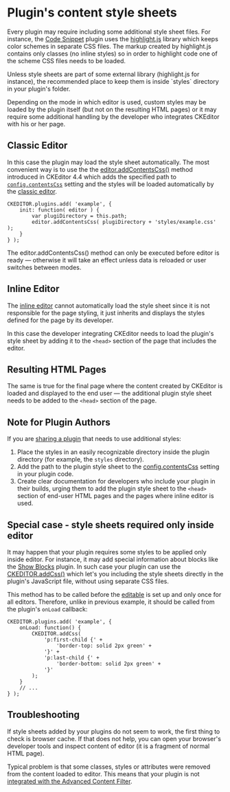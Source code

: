 # Plugin's content style sheets

Every plugin may require including some additional style sheet files. For instance, the [Code Snippet](ckeditor.com/addon/codesnippet) plugin uses the [highlight.js](https://highlightjs.org/) library which keeps color schemes in separate CSS files. The markup created by highlight.js contains only classes (no inline styles) so in order to highlight code one of the scheme CSS files needs to be loaded.

<p class="tip">
	Unless style sheets are part of some external library (highlight.js for instance), the recommended place to keep them is inside `styles` directory in your plugin's folder.
</p>

Depending on the mode in which editor is used, custom styles may be loaded by the plugin itself (but not on the resulting HTML pages) or it may require some additional handling by the developer who integrates CKEditor with his or her page.

## Classic Editor

In this case the plugin may load the style sheet automatically. The most convenient way is to use the the [editor.addContentsCss()](#!/api/CKEDITOR.editor-method-addContentsCss) method introduced in CKEditor 4.4 which adds the specified path to [`config.contentsCss`](#!/api/CKEDITOR.config-cfg-contentsCss) setting and the styles will be loaded automatically by the [classic editor](#!/guide/dev_framed).

	CKEDITOR.plugins.add( 'example', {
		init: function( editor ) {
			var plugiDirectory = this.path;
			editor.addContentsCss( plugiDirectory + 'styles/example.css' );
		}
	} );

<p class="tip">
	The editor.addContentsCss() method can only be executed before editor is ready &mdash; otherwise it will take an effect unless data is reloaded or user switches between modes.
</p>

## Inline Editor

The [inline editor](#!/guide/dev_inline) cannot automatically load the style sheet since it is not responsible for the page styling, it just inherits and displays the styles defined for the page by its developer.

In this case the developer integrating CKEditor needs to load the plugin's style sheet by adding it to the `<head>` section of the page that includes the editor.

## Resulting HTML Pages

The same is true for the final page where the content created by CKEditor is loaded and displayed to the end user &mdash; the additional plugin style sheet needs to be added to the `<head>` section of the page.

## Note for Plugin Authors

If you are [sharing a plugin](http://ckeditor.com/addons/plugins/all) that needs to use additional styles:

1. Place the styles in an easily recognizable directory inside the plugin directory (for example, the `styles` directory).
1. Add the path to the plugin style sheet to the [config.contentsCss](#!/api/CKEDITOR.config-cfg-contentsCss) setting in your plugin code.
1. Create clear documentation for developers who include your plugin in their builds, urging them to add the plugin style sheet to the `<head>` section of end-user HTML pages and the pages where inline editor is used.

## Special case - style sheets required only inside editor

It may happen that your plugin requires some styles to be applied only inside editor. For instance, it may add special information about blocks like the [Show Blocks](http://ckeditor.com/addon/showblocks) plugin. In such case your plugin can use the [CKEDITOR.addCss()](#!/api/CKEDITOR-method-addCss) which let's you including the style sheets directly in the plugin's JavaScript file, without using separate CSS files.

This method has to be called before the [editable](#!/api/CKEDITOR.editable) is set up and only once for all editors. Therefore, unlike in previous example, it should be called from the plugin's `onLoad` callback:

	CKEDITOR.plugins.add( 'example', {
		onLoad: function() {
			CKEDITOR.addCss(
				'p:first-child {' +
					'border-top: solid 2px green' +
				'}' +
				'p:last-child {' +
					'border-bottom: solid 2px green' +
				'}'
			);
		}
		// ...
	} );

## Troubleshooting

If style sheets added by your plugins do not seem to work, the first thing to check is browser cache. If that does not help, you can open your browser's developer tools and inspect content of editor (it is a fragment of normal HTML page).

Typical problem is that some classes, styles or attributes were removed from the content loaded to editor. This means that your plugin is not [integrated with the Advanced Content Filter](http://docs.ckeditor.com/#!/guide/plugin_sdk_integration_with_acf).
